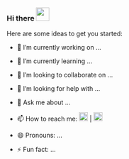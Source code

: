 ### Hi there <img src="https://github.com/aryannagar/aryannagar/assets/40473422/b61b4022-7c44-43cb-ac42-c9f30914bede" dragabble="false" width=30 />



<!--
**aryannagar/aryannagar** is a ✨ _special_ ✨ repository because its `README.md` (this file) appears on your GitHub profile.-->

Here are some ideas to get you started:

- 🔭 I’m currently working on ...
- 🌱 I’m currently learning ...
- 👯 I’m looking to collaborate on ...
- 🤔 I’m looking for help with ...
- 💬 Ask me about ...
- 📫 How to reach me: <a href="https://www.twitter.com/aryannagar27"><img src="https://github.com/aryannagar/aryannagar/assets/40473422/386c32bf-1d31-41a7-8b13-4b2ba7b58645" width=20 dragabble="false" /></a>  |  <a href="https://www.twitter.com/aryannagar27"><img src="[https://github.com/aryannagar/aryannagar/assets/40473422/386c32bf-1d31-41a7-8b13-4b2ba7b58645](https://github.com/aryannagar/aryannagar/assets/40473422/1a6ecc65-c425-4a03-956b-a6214a03dc1b)https://github.com/aryannagar/aryannagar/assets/40473422/1a6ecc65-c425-4a03-956b-a6214a03dc1b" width=20 dragabble="false" /></a>



- 😄 Pronouns: ...
- ⚡ Fun fact: ...
